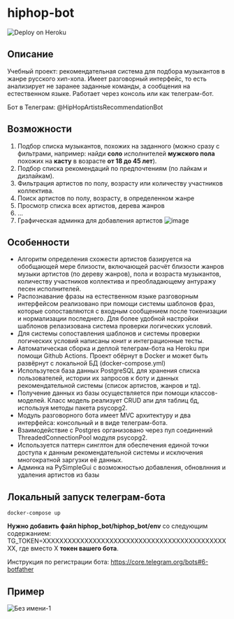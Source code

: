 # hiphop-bot

![Deploy on Heroku](https://github.com/mshat/hiphop-bot/actions/workflows/docker-image.yml/badge.svg)


## Описание
Учебный проект: рекомендательная система для подбора музыкантов в жанре русского хип-хопа. 
Имеет разговорный интерфейс, то есть анализирует не заранее заданные команды, а сообщения на естественном языке. 
Работает через консоль или как телеграм-бот.

Бот в Телеграм: @HipHopArtistsRecommendationBot

## Возможности
1. Подбор списка музыкантов, похожих на заданного (можно сразу с фильтрами, например: найди **соло** исполнителей **мужского пола** похожих на **касту** в возрасте **от 18 до 45 лет**).
2. Подбор списка рекомендаций по предпочтениям (по лайкам и дизлайкам).
3. Фильтрация артистов по полу, возрасту или количеству участников коллектива.
4. Поиск артистов по полу, возрасту, в определенном жанре
5. Просмотр списка всех артистов, дерева жанров
6. ...
7. Графическая админка для добавления артистов
![image](https://user-images.githubusercontent.com/37267798/161043989-37f45f25-337b-4848-a77a-21a6f14bc640.png)

## Особенности
* Алгоритм определения схожести артистов базируется на обобщающей мере близости, включающей расчёт близости жанров музыки артистов (по дереву жанров), пола и возраста музыкантов, количеству участников коллектива и преобладающему антуражу песен исполнителей.
* Распознавание фразы на естественном языке разговорным интерфейсом реализовано при помощи системы шаблонов фраз, которые сопоставляются с входным сообщением после токенизации и нормализации последнего. Для более удобной настройки шаблонов релазизована система проверки логических условий.
* Для системы сопоставления шаблонов и системы проверки логических условий написаны юнит и интеграционные тесты.
* Автоматическая сборка и деплой телеграм-бота на Heroku при помощи Github Actions. Проект обёрнут в Docker и может быть развёрнут с локальной БД (docker-compose.yml)
* Использутеся база данных PostgreSQL для хранения списка пользователей, истории их запросов к боту и данных рекомендательной системы (список артистов, жанров и тд).
* Получение данных из базы осуществляется при помощи классов-моделей. Класс модель реализует CRUD апи для таблиц бд, используя методы пакета psycopg2.
* Модуль разговорного бота имеет MVC архитектуру и два интерфейса: консольный и в виде телеграм-бота.
* Взаимодействие с Postgres организовано через пул соединений ThreadedConnectionPool модуля psycopg2.
* Используется паттерн синглтон для обеспечения единой точки доступа к данным рекомендательной системы и исключения многократной заргузки её данных.
* Админка на PySimpleGui с возможностью добавления, обновлнния и удаления артистов из базы

## Локальный запуск телеграм-бота
``` docker-compose up ```

**Нужно добавить файл hiphop_bot/hiphop_bot/env** со следующим содержанием: TG_TOKEN=XXXXXXXXXXXXXXXXXXXXXXXXXXXXXXXXXXXXXXXXXXXXXX, где вместо Х **токен вашего бота**.

Инструкция по регистрации бота: https://core.telegram.org/bots#6-botfather

## Пример
![Без имени-1](https://user-images.githubusercontent.com/37267798/161091163-400ebd2d-2eb2-487c-be09-24941def2191.jpg)

